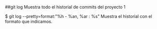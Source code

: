 ##git log
Muestra todo el historial de commits del proyecto 1

$ git log --pretty=format:"%h - %an, %ar : %s"
Muestra  el historial con el formato que indicamos.  

